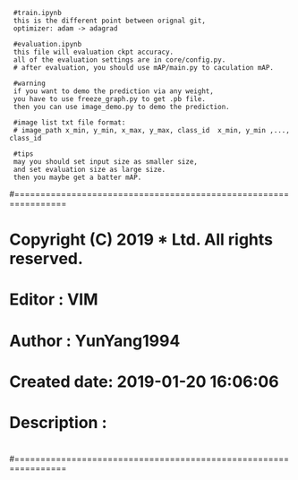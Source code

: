      #train.ipynb
     this is the different point between orignal git,
     optimizer: adam -> adagrad
     
     #evaluation.ipynb
     this file will evaluation ckpt accuracy.
     all of the evaluation settings are in core/config.py.
     # after evaluation, you should use mAP/main.py to caculation mAP.
     
     #warning
     if you want to demo the prediction via any weight, 
     you have to use freeze_graph.py to get .pb file.
     then you can use image_demo.py to demo the prediction.
     
     #image list txt file format:
     # image_path x_min, y_min, x_max, y_max, class_id  x_min, y_min ,..., class_id 
     
     #tips
     may you should set input size as smaller size,
     and set evaluation size as large size.
     then you maybe get a batter mAP.

#================================================================
#   Copyright (C) 2019 * Ltd. All rights reserved.
#
#   Editor      : VIM
#   Author      : YunYang1994
#   Created date: 2019-01-20 16:06:06
#   Description :
#
#================================================================
